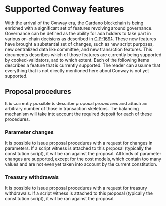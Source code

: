 # Supported Conway features

With the arrival of the Conway era, the Cardano blockchain is being enriched
with a significant set of features revolving around governance. Governance can
be defined as the ability for ada holders to take part in various on-chain
decisions as described in
[CIP-1694](https://github.com/cardano-foundation/CIPs/tree/master/CIP-1694). These
new features have brought a substantial set of changes, such as new script
purposes, new centralized data like committee, and new transaction
features. This documents describes which of those features are currently being
supported by cooked-validators, and to which extent. Each of the following items
describes a feature that is currently supported. The reader can assume that
everything that is not directly mentioned here about Conway is not yet
supported.

## Proposal procedures

It is currently possible to describe proposal procedures and attach an arbitrary
number of those in transaction skeletons. The balancing mechanism will take into
account the required deposit for each of these procedures.

### Parameter changes

It is possible to issue proposal procedures with a request for changes in
parameters. If a script witness is attached to this proposal (typically the
constitution script), it will be ran against the proposal. All kinds of
parameter changes are supported, except for the cost models, which contain too
many values and are not even yet taken into account by the current constitution.

### Treasury withdrawals

It is possible to issue proposal procedures with a request for treasury
withdrawals. If a script witness is attached to this proposal (typically the
constitution script), it will be ran against the proposal.
